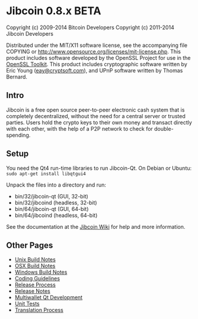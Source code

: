 Jibcoin 0.8.x BETA
====================

Copyright (c) 2009-2014 Bitcoin Developers
Copyright (c) 2011-2014 Jibcoin Developers

Distributed under the MIT/X11 software license, see the accompanying
file COPYING or http://www.opensource.org/licenses/mit-license.php.
This product includes software developed by the OpenSSL Project for use in the [OpenSSL Toolkit](http://www.openssl.org/). This product includes
cryptographic software written by Eric Young ([eay@cryptsoft.com](mailto:eay@cryptsoft.com)), and UPnP software written by Thomas Bernard.


Intro
---------------------
Jibcoin is a free open source peer-to-peer electronic cash system that is
completely decentralized, without the need for a central server or trusted
parties.  Users hold the crypto keys to their own money and transact directly
with each other, with the help of a P2P network to check for double-spending.


Setup
---------------------
You need the Qt4 run-time libraries to run Jibcoin-Qt. On Debian or Ubuntu:
	`sudo apt-get install libqtgui4`

Unpack the files into a directory and run:

- bin/32/jibcoin-qt (GUI, 32-bit)
- bin/32/jibcoind (headless, 32-bit)
- bin/64/jibcoin-qt (GUI, 64-bit)
- bin/64/jibcoind (headless, 64-bit)

See the documentation at the [Jibcoin Wiki](http://jibcoin.info)
for help and more information.


Other Pages
---------------------
- [Unix Build Notes](build-unix.md)
- [OSX Build Notes](build-osx.md)
- [Windows Build Notes](build-msw.md)
- [Coding Guidelines](coding.md)
- [Release Process](release-process.md)
- [Release Notes](release-notes.md)
- [Multiwallet Qt Development](multiwallet-qt.md)
- [Unit Tests](unit-tests.md)
- [Translation Process](translation_process.md)
